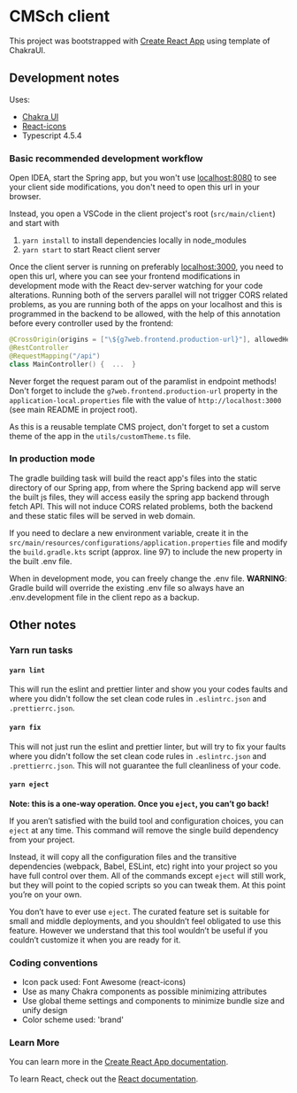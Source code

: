 # CMSch client

This project was bootstrapped with
[Create React App](https://github.com/facebook/create-react-app) using template of ChakraUI.

## Development notes

Uses:

- [Chakra UI](https://chakra-ui.com)
- [React-icons](https://react-icons.github.io/react-icons/)
- Typescript 4.5.4

### Basic recommended development workflow

Open IDEA, start the Spring app, but you won't use [localhost:8080](http://localhost:8080) to see your client side
modifications, you don't need to open this url in your browser.

Instead, you open a VSCode in the client project's root (`src/main/client`) and start with

1. `yarn install` to install dependencies locally in node_modules
2. `yarn start` to start React client server

Once the client server is running on preferably [localhost:3000](http://localhost:3000), you need to open this url, where
you can see your frontend modifications in development mode with the React dev-server watching for your code alterations.
Running both of the servers parallel will not trigger CORS related problems, as you are running both of the apps on
your localhost and this is programmed in the backend to be allowed, with the help of this annotation before every controller
used by the frontend:

```kotlin
@CrossOrigin(origins = ["\${g7web.frontend.production-url}"], allowedHeaders = ["*"])
@RestController
@RequestMapping("/api")
class MainController() {  ...  }
```

Never forget the request param out of the paramlist in endpoint methods! Don't forget to include the `g7web.frontend.production-url`
property in the `application-local.properties` file with the value of `http://localhost:3000` (see main README in project root).

As this is a reusable template CMS project, don't forget to set a custom theme of the app in the `utils/customTheme.ts`
file.

### In production mode

The gradle building task will build the react app's files into the static directory of our Spring app, from where the
Spring backend app will serve the built js files, they will access easily the spring app backend through fetch API. This
will not induce CORS related problems, both the backend and these static files will be served in web domain.

If you need to declare a new environment variable, create it in the `src/main/resources/configurations/application.properties`
file and modify the `build.gradle.kts` script (approx. line 97) to include the new property in the built .env file.

When in development mode, you can freely change the .env file. **WARNING**: Gradle build will override the existing .env
file so always have an .env.development file in the client repo as a backup.

## Other notes

### Yarn run tasks

#### `yarn lint`

This will run the eslint and prettier linter and show you your codes faults and where you didn't follow the set clean
code rules in `.eslintrc.json` and `.prettierrc.json`.

#### `yarn fix`

This will not just run the eslint and prettier linter, but will try to fix your faults where you didn't follow the set
clean code rules in `.eslintrc.json` and `.prettierrc.json`. This will not guarantee the full cleanliness of your code.

#### `yarn eject`

**Note: this is a one-way operation. Once you `eject`, you can’t go back!**

If you aren’t satisfied with the build tool and configuration choices, you can
`eject` at any time. This command will remove the single build dependency from
your project.

Instead, it will copy all the configuration files and the transitive
dependencies (webpack, Babel, ESLint, etc) right into your project so you have
full control over them. All of the commands except `eject` will still work, but
they will point to the copied scripts so you can tweak them. At this point
you’re on your own.

You don’t have to ever use `eject`. The curated feature set is suitable for
small and middle deployments, and you shouldn’t feel obligated to use this
feature. However we understand that this tool wouldn’t be useful if you couldn’t
customize it when you are ready for it.

### Coding conventions
 - Icon pack used: Font Awesome (react-icons)
 - Use as many Chakra components as possible minimizing attributes
 - Use global theme settings and components to minimize bundle size and unify design
 - Color scheme used: 'brand'

### Learn More

You can learn more in the
[Create React App documentation](https://facebook.github.io/create-react-app/docs/getting-started).

To learn React, check out the [React documentation](https://reactjs.org/).
